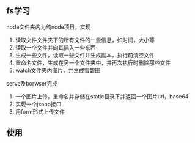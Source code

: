 ## fs学习
node文件夹内为纯node项目，实现
1. 读取文件文件夹下的所有文件的一些信息，如时间，大小等
2. 读取一个文件并向其插入一些东西
3. 生成一些文件，读取一些文件并生成副本，执行前清空文件
4. 重命名文件，生成在另一个文件夹中，并再次执行时删除那些文件
5. watch文件夹内图片，并生成雪碧图

serve及borwser完成
1. 一个图片上传，重命名并存储在static目录下并返回一个图片url，base64
2. 实现一个jsonp接口
3. 用form形式上传文件

## 使用
